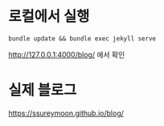 # 로컬에서 실행
```
bundle update && bundle exec jekyll serve
```
http://127.0.0.1:4000/blog/ 에서 확인

# 실제 블로그
https://ssureymoon.github.io/blog/
